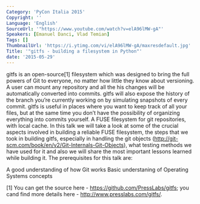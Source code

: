 ```yaml
---
Category: 'PyCon Italia 2015'
Copyright: ''
Language: 'English'
SourceUrl: '"https://www.youtube.com/watch?v=elA96lMW-gA"'
Speakers: [Emanuel Danci, Vlad Temian]
Tags: []
ThumbnailUrl: 'https://i.ytimg.com/vi/elA96lMW-gA/maxresdefault.jpg'
Title: '"gitfs - building a filesystem in Python"'
date: '2015-05-29'
---
```

gitfs is an open-source[1] filesystem which was designed to bring the full powers of Git to everyone, no matter how little they know about versioning. A user can mount any repository and all the his changes will be automatically converted into commits. gitfs will also expose the history of the branch you’re currently working on by simulating snapshots of every commit.
gitfs is useful in places where you want to keep track of all your files, but at the same time you don’t have the possibility of organizing everything into commits yourself. A FUSE filesystem for git repositories, with local cache.
In this talk we will take a look at some of the crucial aspects involved in building a reliable FUSE filesystem, the steps that we took in building gitfs,  especially in handling the git objects (http://git-scm.com/book/en/v2/Git-Internals-Git-Objects), what testing methods we have used for it and also we will share the most important lessons learned while building it. 
The prerequisites for this talk are:

A good understanding of how Git works
Basic understaning of Operating Systems concepts 

[1] You can get the source here - https://github.com/PressLabs/gitfs; you cand find more details here -  http://www.presslabs.com/gitfs/.
